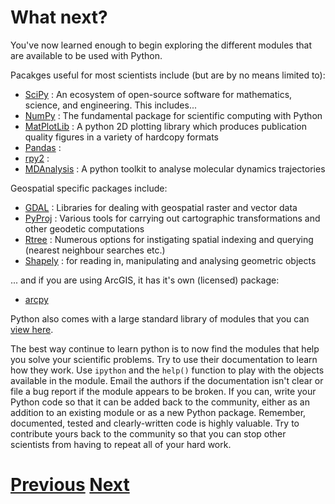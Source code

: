# What next?

You've now learned enough to begin exploring the different modules that are available to be used with Python. 

Pacakges useful for most scientists include (but are by no means limited to):

* [SciPy](http://www.scipy.org) : An ecosystem of open-source software for mathematics, science, and engineering. This includes...
* [NumPy](http://www.numpy.org) : The fundamental package for scientific computing with Python
* [MatPlotLib](http://matplotlib.org) : A python 2D plotting library which produces publication quality figures in a variety of hardcopy formats
* [Pandas](http://pandas.pydata.org/) : 
* [rpy2](http://rpy2.bitbucket.org/) : 
* [MDAnalysis](http://mdanalysis.org) : A python toolkit to analyse molecular dynamics trajectories

Geospatial specific packages include:

* [GDAL](https://pypi.python.org/pypi/GDAL/) : Libraries for dealing with geospatial raster and vector data
* [PyProj](https://pypi.python.org/pypi/pyproj?) : Various tools for carrying out cartographic transformations and other geodetic computations
* [Rtree](http://toblerity.org/rtree/) : Numerous options for instigating spatial indexing and querying (nearest neighbour searches etc.)
* [Shapely](https://pypi.python.org/pypi/Shapely) : for reading in, manipulating and analysing geometric objects

... and if you are using ArcGIS, it has it's own (licensed) package:

* [arcpy](http://pro.arcgis.com/en/pro-app/arcpy/get-started/what-is-arcpy-.htm)

Python also comes with a large standard library of modules that you can [view here](https://docs.python.org/2/library/).

The best way continue to learn python is to now find the modules that help you solve your scientific problems. Try to use their documentation to learn how they work. Use `ipython` and the `help()` function to play with the objects available in the module. Email the authors if the documentation isn't clear or file a bug report if the module appears to be broken. If you can, write your Python code so that it can be added back to the community, either as an addition to an existing module or as a new Python package. Remember, documented, tested and clearly-written code is highly valuable. Try to contribute yours back to the community so that you can stop other scientists from having to repeat all of your hard work.

# [Previous](../regexp) [Next](../../programming_courses)
